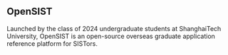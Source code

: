 ## OpenSIST

Launched by the class of 2024 undergraduate students at ShanghaiTech University, OpenSIST is an open-source overseas graduate application reference platform for SISTors.

